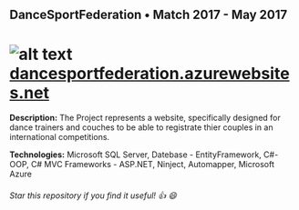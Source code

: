 ## DanceSportFederation    • Match 2017 - May 2017

# ![alt text](http://cdnw.worlddancesport.org/content/img/WDSF-logo-notext.png "Logo Title Text 1")[dancesportfederation.azurewebsites.net]( http://dancesportfederation.azurewebsites.net/) 

 **Description:**  The Project represents a website, specifically designed for dance trainers and couches to be able to registrate thier couples in an international competitions. 

 **Technologies:**  Microsoft SQL Server, Datebase - EntityFramework, C#- OOP, C# MVC Frameworks - ASP.NET, Ninject, Automapper, Microsoft Azure 

###### Star this repository if you find it useful! :thumbsup: :smile: 
